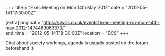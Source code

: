 +++
title = "Exec Meeting on Mon 14th May 2012"
date = "2012-05-14T17:30:00Z"

[extra]
original = "https://uwcs.co.uk/events/exec-meeting-on-mon-14th-may-2012-1474489063373/"    
end_time = "2012-05-14T18:30:00Z"
location = "DCS"
+++

Chat about society workings, agenda is usually posted on the forum beforehand :)

